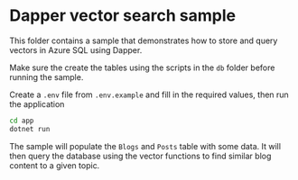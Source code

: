 # Dapper vector search sample

This folder contains a sample that demonstrates how to store and query vectors in Azure SQL using Dapper.

Make sure the create the tables using the scripts in the `db` folder before running the sample.

Create a `.env` file from `.env.example` and fill in the required values, then run the  application

```bash
cd app
dotnet run
```

The sample will populate the `Blogs` and `Posts` table with some data. It will then query the database using the vector functions to find similar blog content to a given topic.
